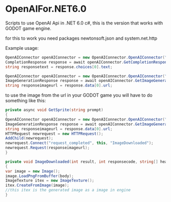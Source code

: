 # OpenAIFor.NET6.0
Scripts to use OpenAI Api in .NET 6.0 c#, this is the version that works with GODOT game engine.

for this to work you need packages newtonsoft.json and system.net.http

Example usage:
```c#
OpenAIConnector openAIConnector = new OpenAIConnector.OpenAIConnector("YOUR API KEY");
CompletionResponse response = await openAIConnector.GetCompletionResponse("is this a test?", OpenAIConnector.OpenAIConnector.CompletionModel.Davinci, 64, 0.5f);
string responsetext = response.choices[0].text;
```

```c#
OpenAIConnector openAIConnector = new OpenAIConnector.OpenAIConnector("YOUR API KEY");
ImageGenerationResponse response = await openAIConnector.GetImageGenerationResponse("is this a test?", 1);
string responseimageurl = response.data[0].url;
```

to use the image from the url in your GODOT game you will have to do something like this:

```c#
private async void GetSprite(string prompt)
{
OpenAIConnector openAIConnector = new OpenAIConnector.OpenAIConnector("YOUR API KEY");
ImageGenerationResponse response = await openAIConnector.GetImageGenerationResponse("is this a test?", 1);
string responseimageurl = response.data[0].url;
HTTPRequest newrequest = new HTTPRequest();
AddChild(newrequest);
newrequest.Connect("request_completed", this, "ImageDownloaded");
newrequest.Request(responseimageurl);
}

private void ImageDownloaded(int result, int responsecode, string[] header, byte[] body)
{
var image = new Image();
image.LoadPngFromBuffer(body);
ImageTexture itex = new ImageTexture();
itex.CreateFromImage(image);
//this itex is the generated image as a image in engine
}
```
